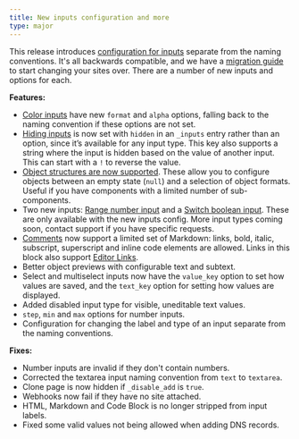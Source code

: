 ```yaml
---
title: New inputs configuration and more
type: major
---
```

This release introduces [configuration for inputs](/documentation/articles/configure-your-inputs/) separate from the naming conventions. It's all backwards compatible, and we have a [migration guide](/documentation/articles/migrating-to-input-configuration/) to start changing your sites over. There are a number of new inputs and options for each.

**Features:**

* [Color inputs](/documentation/articles/color-inputs/) have new `format` and `alpha` options, falling back to the naming convention if these options are not set.
* [Hiding inputs](/documentation/articles/configure-your-inputs/#configuration) is now set with `hidden` in an `_inputs` entry rather than an option, since it’s available for any input type. This key also supports a string where the input is hidden based on the value of another input. This can start with a `!` to reverse the value.
* [Object structures are now supported](/documentation/articles/object-inputs/#options). These allow you to configure objects between an empty state (`null`) and a selection of object formats. Useful if you have components with a limited number of sub-components.
* Two new inputs: [Range number input](/documentation/articles/number-inputs/#range) and a [Switch boolean input](/documentation/articles/boolean-inputs/#switch). These are only available with the new inputs config. More input types coming soon, contact support if you have specific requests.
* [Comments](/documentation/articles/configure-your-inputs/) now support a limited set of Markdown: links, bold, italic, subscript, superscript and inline code elements are allowed. Links in this block also support [Editor Links](/documentation/articles/extending-in-app-navigation-with-editor-links/).
* Better object previews with configurable text and subtext.
* Select and multiselect inputs now have the `value_key` option to set how values are saved, and the `text_key` option for setting how values are displayed.
* Added disabled input type for visible, uneditable text values.
* `step`, `min` and `max` options for number inputs.
* Configuration for changing the label and type of an input separate from the naming conventions.

**Fixes:**

* Number inputs are invalid if they don't contain numbers.
* Corrected the textarea input naming convention from `text` to `textarea`.
* Clone page is now hidden if `_disable_add` is `true`.
* Webhooks now fail if they have no site attached.
* HTML, Markdown and Code Block is no longer stripped from input labels.
* Fixed some valid values not being allowed when adding DNS records.
